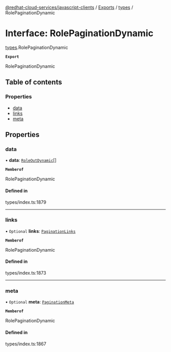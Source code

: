 [@redhat-cloud-services/javascript-clients](../README.md) / [Exports](../modules.md) / [types](../modules/types.md) / RolePaginationDynamic

# Interface: RolePaginationDynamic

[types](../modules/types.md).RolePaginationDynamic

**`Export`**

RolePaginationDynamic

## Table of contents

### Properties

- [data](types.RolePaginationDynamic.md#data)
- [links](types.RolePaginationDynamic.md#links)
- [meta](types.RolePaginationDynamic.md#meta)

## Properties

### data

• **data**: [`RoleOutDynamic`](types.RoleOutDynamic.md)[]

**`Memberof`**

RolePaginationDynamic

#### Defined in

types/index.ts:1879

___

### links

• `Optional` **links**: [`PaginationLinks`](types.PaginationLinks.md)

**`Memberof`**

RolePaginationDynamic

#### Defined in

types/index.ts:1873

___

### meta

• `Optional` **meta**: [`PaginationMeta`](types.PaginationMeta.md)

**`Memberof`**

RolePaginationDynamic

#### Defined in

types/index.ts:1867
